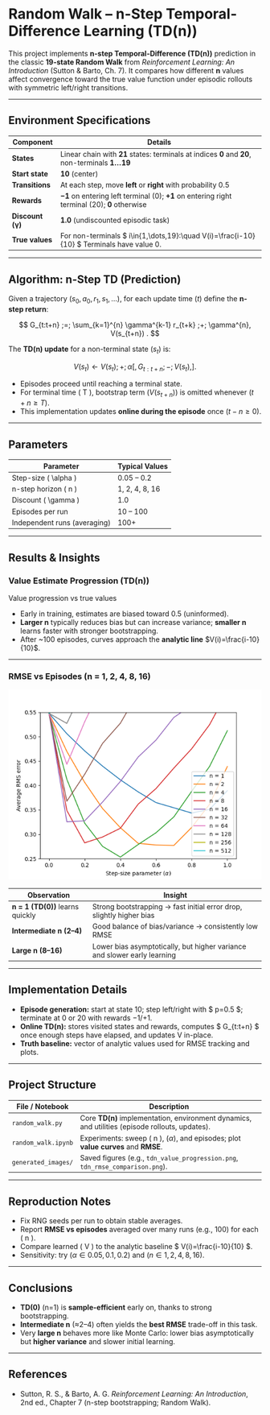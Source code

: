 # **Random Walk – n-Step Temporal-Difference Learning (TD(n))**

This project implements **n-step Temporal-Difference (TD(n))** prediction in the classic **19-state Random Walk** from *Reinforcement Learning: An Introduction* (Sutton & Barto, Ch. 7). It compares how different **n** values affect convergence toward the true value function under episodic rollouts with symmetric left/right transitions.

---

## **Environment Specifications**

| Component        | Details                                                                                      |
| ---------------- |----------------------------------------------------------------------------------------------|
| **States**       | Linear chain with **21** states: terminals at indices **0** and **20**, non-terminals **1…19** |
| **Start state**  | **10** (center)                                                                              |
| **Transitions**  | At each step, move **left** or **right** with probability 0.5                                |
| **Rewards**      | **−1** on entering left terminal (0); **+1** on entering right terminal (20); **0** otherwise |
| **Discount (γ)** | **1.0** (undiscounted episodic task)                                                         |
| **True values**  | For non-terminals $ i\in\{1,\dots,19\}:\quad V(i)=\frac{i-10}{10} $ Terminals have value 0.  |

---

## **Algorithm: n-Step TD (Prediction)**

Given a trajectory $( s_0, a_0, r_1, s_1, \dots )$, for each update time $( t )$ define the **n-step return**:

$$
G_{t:t+n} ;=; \sum_{k=1}^{n} \gamma^{k-1} r_{t+k} ;+; \gamma^{n}, V(s_{t+n}) .
$$

The **TD(n) update** for a non-terminal state $( s_t )$ is:

$$
V(s_t) \leftarrow V(s_t) ;+; \alpha \left[, G_{t:t+n} ;-; V(s_t) ,\right].
$$

* Episodes proceed until reaching a terminal state.
* For terminal time ( T ), bootstrap term $( V(s_{t+n}) )$ is omitted whenever $( t+n \ge T )$.
* This implementation updates **online during the episode** once $( t-n \ge 0 )$. 

---

## **Parameters**

| Parameter                    | Typical Values |
| ---------------------------- | -------------- |
| Step-size ( \alpha )         | 0.05 – 0.2     |
| n-step horizon ( n )         | 1, 2, 4, 8, 16 |
| Discount ( \gamma )          | 1.0            |
| Episodes per run             | 10 – 100       |
| Independent runs (averaging) | 100+           |

---

## **Results & Insights**

### **Value Estimate Progression (TD(n))**

Value progression vs true values

* Early in training, estimates are biased toward 0.5 (uninformed).
* **Larger n** typically reduces bias but can increase variance; **smaller n** learns faster with stronger bootstrapping.
* After ~100 episodes, curves approach the **analytic line** $V(i)=\frac{i-10}{10}$.

---

### **RMSE vs Episodes (n = 1, 2, 4, 8, 16)**

<img src="generated_images/figure_7_2.png" alt="RMSE over episodes for different n" width="560">

| Observation                      | Insight                                                                  |
| -------------------------------- | ------------------------------------------------------------------------ |
| **n = 1 (TD(0))** learns quickly | Strong bootstrapping → fast initial error drop, slightly higher bias     |
| **Intermediate n (2–4)**         | Good balance of bias/variance → consistently low RMSE                    |
| **Large n (8–16)**               | Lower bias asymptotically, but higher variance and slower early learning |

---

## **Implementation Details**

* **Episode generation:** start at state 10; step left/right with $ p=0.5 $; terminate at 0 or 20 with rewards −1/+1.
* **Online TD(n):** stores visited states and rewards, computes $ G_{t:t+n} $ once enough steps have elapsed, and updates V in-place.
* **Truth baseline:** vector of analytic values used for RMSE tracking and plots. 

---

## **Project Structure**

| File / Notebook     | Description                                                                                     |
| ------------------- |-------------------------------------------------------------------------------------------------|
| `random_walk.py`    | Core **TD(n)** implementation, environment dynamics, and utilities (episode rollouts, updates). |
| `random_walk.ipynb` | Experiments: sweep ( n ), $( \alpha )$, and episodes; plot **value curves** and **RMSE**.       |
| `generated_images/` | Saved figures (e.g., `tdn_value_progression.png`, `tdn_rmse_comparison.png`).                   |

---

## **Reproduction Notes**

* Fix RNG seeds per run to obtain stable averages.
* Report **RMSE vs episodes** averaged over many runs (e.g., 100) for each ( n ).
* Compare learned ( V ) to the analytic baseline $ V(i)=\frac{i-10}{10} $.
* Sensitivity: try $( \alpha \in {0.05, 0.1, 0.2} )$ and $( n \in {1,2,4,8,16} )$.

---

## **Conclusions**

* **TD(0)** (n=1) is **sample-efficient** early on, thanks to strong bootstrapping.
* **Intermediate n** (≈2–4) often yields the **best RMSE** trade-off in this task.
* Very **large n** behaves more like Monte Carlo: lower bias asymptotically but **higher variance** and slower initial learning.

---

## **References**

* Sutton, R. S., & Barto, A. G. *Reinforcement Learning: An Introduction*, 2nd ed., Chapter 7 (n-step bootstrapping; Random Walk).
